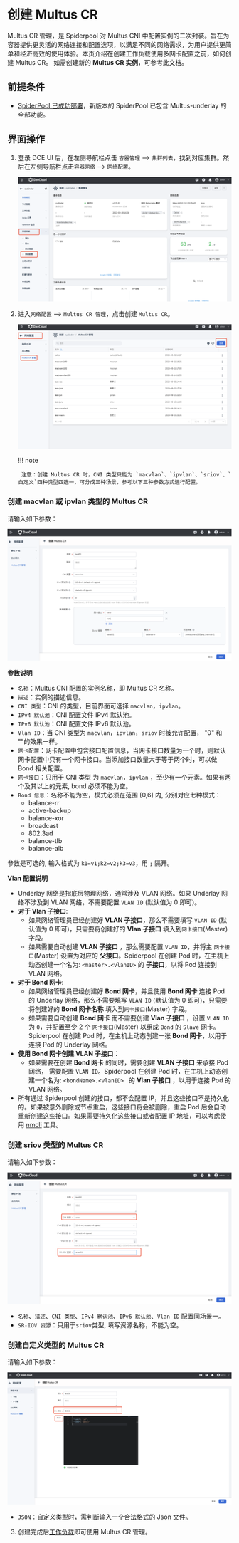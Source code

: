 # 创建 Multus CR

 Multus CR 管理，是 Spiderpool 对 Multus CNI 中配置实例的二次封装。旨在为容器提供更灵活的网络连接和配置选项，以满足不同的网络需求，为用户提供更简单和经济高效的使用体验。本页介绍在创建工作负载使用多网卡配置之前，如何创建 Multus CR。
如需创建新的 **Multus CR 实例**，可参考此文档。

## 前提条件

- [SpiderPool 已成功部署](https://docs.daocloud.io/network/modules/spiderpool/install.html)，新版本的 SpiderPool 已包含 Multus-underlay 的全部功能。

## 界面操作

1. 登录 DCE UI 后，在左侧导航栏点击 `容器管理` —> `集群列表`，找到对应集群。然后在左侧导航栏点击`容器网络` —> `网络配置`。

    ![网络配置](../images/networkconfig01.png)

2. 进入`网络配置` —> `Multus CR 管理`，点击创建 `Multus CR`。

    ![Multus CR 管理](../images/networkconfig02.png)
  
    !!! note

        注意：创建 Multus CR 时，CNI 类型只能为 `macvlan`、`ipvlan`、`sriov`、`自定义`四种类型四选一，可分成三种场景，参考以下三种参数方式进行配置。

### 创建 macvlan 或 ipvlan 类型的 Multus CR

请输入如下参数：

![创建multus cr](../images/networkconfig03.png)

**参数说明**
- `名称`：Multus CNI 配置的实例名称，即 Multus CR 名称。
- `描述`：实例的描述信息。
- `CNI 类型`：CNI 的类型，目前界面可选择 `macvlan`，`ipvlan`。
- `IPv4 默认池`：CNI 配置文件 IPv4 默认池。
- `IPv6 默认池`：CNI 配置文件 IPv6 默认池。
- `Vlan ID`：当 CNI 类型为 `macvlan`，`ipvlan`，`sriov` 时被允许配置， "0" 和 ""的效果一样。
- `网卡配置`：网卡配置中包含接口配置信息，当网卡接口数量为一个时，则默认网卡配置中只有一个网卡接口。当添加接口数量大于等于两个时，可以做 Bond 相关配置。
- `网卡接口`：只用于 CNI 类型 为 `macvlan`，`ipvlan` ，至少有一个元素。如果有两个及其以上的元素, bond 必须不能为空。
- `Bond 信息`：名称不能为空，模式必须在范围 [0,6] 内, 分别对应七种模式：
    - balance-rr
    - active-backup
    - balance-xor
    - broadcast
    - 802.3ad
    - balance-tlb
    - balance-alb

参数是可选的, 输入格式为 `k1=v1;k2=v2;k3=v3`，用 `;` 隔开。

**Vlan 配置说明**

- Underlay 网络是指底层物理网络，通常涉及 VLAN 网络。如果 Underlay 网络不涉及到 VLAN 网络，不需要配置 `VLAN ID` (默认值为 0 即可)。
- **对于 Vlan 子接口**:
   - 如果网络管理员已经创建好 **VLAN 子接口**，那么不需要填写 `VLAN ID` (默认值为 0 即可)，只需要将创建好的 **Vlan 子接口** 填入到`网卡接口`(Master) 字段。
   - 如果需要自动创建 **VLAN 子接口** ，那么需要配置 `VLAN ID`，并将主 `网卡接口`(Master)  设置为对应的 **父接口**。Spiderpool 在创建 Pod 时，在主机上动态创建一个名为: `<master>.<vlanID>` 的 **子接口**，以将 Pod 连接到 VLAN 网络。
- **对于 Bond 网卡**:
   - 如果网络管理员已经创建好 **Bond 网卡**，并且使用 **Bond 网卡** 连接 Pod 的 Underlay 网络，那么不需要填写 `VLAN ID` (默认值为 0 即可)，只需要将创建好的 **Bond 网卡名称** 填入到`网卡接口`(Master) 字段。
   - 如果需要自动创建 **Bond 网卡** 而不需要创建 **Vlan 子接口** ，设置 `VLAN ID` 为 `0`，并配置至少 2 个 `网卡接口`(Master)  以组成 `Bond` 的 `Slave` 网卡。Spiderpool 在创建 Pod 时，在主机上动态创建一张 **Bond 网卡**，以用于连接 Pod 的 Underlay 网络。
- **使用 Bond 网卡创建 VLAN 子接口**：
   - 如果需要在创建 **Bond 网卡** 的同时，需要创建 **VLAN 子接口** 来承接 Pod 网络， 需要配置 `VLAN ID`。Spiderpool 在创建 Pod 时，在主机上动态创建一个名为: `<bondName>.<vlanID> ` 的 **Vlan 子接口** ，以用于连接 Pod 的 VLAN 网络。
- 所有通过 Spiderpool 创建的接口，都不会配置 IP，并且这些接口不是持久化的。如果被意外删除或节点重启，这些接口将会被删除，重启 Pod 后会自动重新创建这些接口。如果需要持久化这些接口或者配置 IP 地址，可以考虑使用 [nmcli](https://networkmanager.dev/docs/api/latest/nmcli.html) 工具。

### 创建 sriov 类型的 Multus CR

请输入如下参数：

![创建multus cr](../images/networkconfig04.png)

- `名称`、`描述`、`CNI 类型`、`IPv4 默认池`、`IPv6 默认池`、`Vlan ID` 配置同场景一。
- `SR-IOV 资源`：只用于`sriov`类型, 填写资源名称，不能为空。

### 创建自定义类型的 Multus CR

请输入如下参数：

![创建multus cr](../images/networkconfig05.png)

- `JSON`：自定义类型时，需判断输入一个合法格式的 Json 文件。

3. 创建完成后[工作负载](../modules/spiderpool/usage.md)即可使用 Multus CR 管理。

